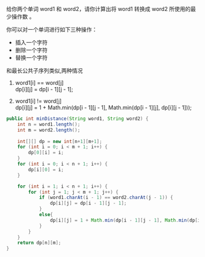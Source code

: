 给你两个单词 word1 和 word2，请你计算出将 word1 转换成 word2 所使用的最少操作数 。

你可以对一个单词进行如下三种操作：

- 插入一个字符
- 删除一个字符
- 替换一个字符

和最长公共子序列类似,两种情况
1. word1[i] == word[j]  
    dp[i][j] = dp[i - 1][j - 1];

2. word1[i] != word[j]  
    dp[i][j] = 1 + Math.min(dp[i - 1][j - 1], Math.min(dp[i - 1][j], dp[i][j - 1]));

```Java
public int minDistance(String word1, String word2) {
    int n = word1.length();
    int m = word2.length();
    
    int[][] dp = new int[n+1][m+1];
    for (int i = 0; i < m + 1; i++) {
        dp[0][i] = i; 
    }
    for (int i = 0; i < n + 1; i++) {
        dp[i][0] = i;
    }

    for (int i = 1; i < n + 1; i++) {
        for (int j = 1; j < m + 1; j++) {
            if (word1.charAt(i - 1) == word2.charAt(j - 1)) {
                dp[i][j] = dp[i - 1][j - 1];
            }
            else{
                dp[i][j] = 1 + Math.min(dp[i - 1][j - 1], Math.min(dp[i - 1][j], dp[i][j - 1]));
            }
        }
    }
    return dp[n][m];
}
```
